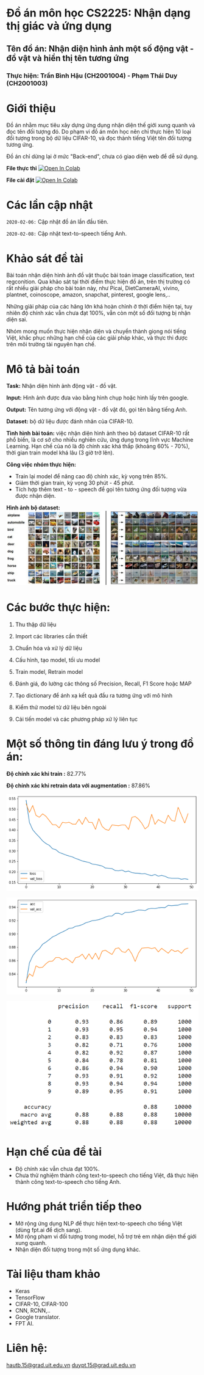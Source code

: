 # Đồ án môn học CS2225: Nhận dạng thị giác và ứng dụng
## Tên đồ án: Nhận diện hình ảnh một số động vật - đồ vật và hiển thị tên tương ứng
### Thực hiện: Trần Bình Hậu (CH2001004) - Phạm Thái Duy (CH2001003)

# Giới thiệu
Đồ án nhằm mục tiêu xây dựng ứng dụng nhận diện thế giới xung quanh và đọc tên đối tượng đó. Do phạm vi đồ án môn học nên chỉ thực hiện 10 loại đối tượng trong bộ dữ liệu CIFAR-10, và đọc thành tiếng Việt tên đối tượng tương ứng.

Đồ án chỉ dừng lại ở mức "Back-end", chưa có giao diện web để dễ sử dụng.

**File thực thi**
[![Open In Colab](https://colab.research.google.com/assets/colab-badge.svg)](https://colab.research.google.com/github/hautb15/CS2225.CH1501/blob/main/run.ipynb)

**File cài đặt**
[![Open In Colab](https://colab.research.google.com/assets/colab-badge.svg)](https://colab.research.google.com/github/hautb15/CS2225.CH1501/blob/main/img-class.ipynb)

# Các lần cập nhật
`2020-02-06:` Cập nhật đồ án lần đầu tiên.

`2020-02-08:` Cập nhật text-to-speech tiếng Anh.

# Khảo sát đề tài
Bài toán nhận diện hình ảnh đồ vật thuộc bài toán image classification, text regconition. Qua khảo sát tại thời điểm thực hiện đồ án, trên thị trường có rất nhiều giải pháp cho bài toán này, như Picai, DietCameraAI, vivino, plantnet, coinoscope, amazon, snapchat, pinterest, google lens,.. 

Những giải pháp của các hãng lớn khá hoàn chỉnh ở thời điểm hiện tại, tuy nhiên độ chính xác vẫn chưa đạt 100%, vẫn còn một số đối tượng bị nhận diện sai.

Nhóm mong muốn thực hiện nhận diện và chuyển thành giọng nói tiếng Việt, khắc phục những hạn chế của các giải pháp khác, và thực thi được trên môi trường tài nguyên hạn chế.

# Mô tả bài toán
**Task:** Nhận diện hình ảnh động vật - đồ vật.

**Input:** Hình ảnh được đưa vào bằng hình chụp hoặc hình lấy trên google.

**Output:** Tên tương ứng với động vật - đồ vật đó, gọi tên bằng tiếng Anh.

**Dataset:** bộ dữ liệu được đánh nhãn của CIFAR-10.

**Tình hình bài toán:** việc nhận diện hình ảnh theo bộ dataset CIFAR-10 rất phổ biến, là cơ sở cho nhiều nghiên cứu, ứng dụng trong lĩnh vực Machine Learning. Hạn chế của nó là độ chính xác khá thấp (khoảng 60% - 70%), thời gian train model khá lâu (3 giờ trở lên).

**Công việc nhóm thực hiện:**
  - Train lại model để nâng cao độ chính xác, kỳ vọng trên 85%.
  - Giảm thời gian train, kỳ vọng 30 phút - 45 phút.
  - Tích hợp thêm text - to - speech để gọi tên tương ứng đối tượng vừa được nhận diện.

**Hình ảnh bộ dataset:**
![Alt text](/image-material/cifar-10-dataset.jpg "CIFAR-10")

# Các bước thực hiện:
1. Thu thập dữ liệu

2. Import các libraries cần thiết

3. Chuẩn hóa và xử lý dữ liệu

4. Cấu hình, tạo model, tối ưu model

5. Train model, Retrain model

6. Đánh giá, đo lường các thông số Precision, Recall, F1 Score hoặc MAP

7. Tạo dictionary để ánh xạ kết quả đầu ra tương ứng với mô hình

8. Kiểm thử model từ dữ liệu bên ngoài

9. Cải tiến model và các phương pháp xử lý liên tục


# Một số thông tin đáng lưu ý trong đồ án:
**Độ chính xác khi train :** 82.77%

**Độ chính xác khi retrain data với augmentation :** 87.86%

![Alt text](/image-material/loss-function.png "Loss Function")


![Alt text](/image-material/accuracy.png "Accuracy")

![Alt text](/image-material/measure.png "Calculate Precision, Recall, F1")


# Hạn chế của đề tài
  - Độ chính xác vẫn chưa đạt 100%.
  - Chưa thử nghiệm thành công text-to-speech cho tiếng Việt, đã thực hiện thành công text-to-speech cho tiếng Anh.

# Hướng phát triển tiếp theo
  - Mở rộng ứng dụng NLP để thực hiện text-to-speech cho tiếng Việt (dùng fpt.ai để dịch sang).
  - Mở rộng phạm vi đối tượng trong model, hỗ trợ trẻ em nhận diện thế giới xung quanh.
  - Nhận diện đối tượng trong một số ứng dụng khác.

# Tài liệu tham khảo
  - Keras
  - TensorFlow
  - CIFAR-10, CIFAR-100
  - CNN, RCNN,..
  - Google translator.
  - FPT AI.

# Liên hệ:
hautb.15@grad.uit.edu.vn
duypt.15@grad.uit.edu.vn

